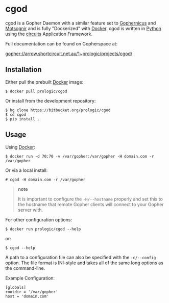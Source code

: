 cgod
====

cgod is a Gopher Daemon with a similar feature set to [Gophernicus](gopher://gophernicus.org/) and [Motsognir](gopher://gopher.viste-family.net/1/projects/motsognir/) and is fully "Dockerized" with [Docker](https://docker.com/). cgod is written in [Python](http://python.org/) using the [circuits](http://circuitsframework.com/) Application Framework.

Full documentation can be found on Gopherspace at:

<gopher://arrow.shortcircuit.net.au/1~prologic/projects/cgod/>

Installation
------------

Either pull the prebuilt [Docker](https://docker.com/) image:

    $ docker pull prologic/cgod

Or install from the development repository:

    $ hg clone https://bitbucket.org/prologic/cgod
    $ cd cgod
    $ pip install .

Usage
-----

Using [Docker](https://docker.com/):

    $ docker run -d 70:70 -v /var/gopher:/var/gopher -H domain.com -r /var/gopher

Or via a local install:

    # cgod -H domain.com -r /var/gopher

> **note**
>
> It is important to configure the `-H/--hostname` properly and set this to  
> the hostname that remote Gopher clients will connect to your Gopher server with.
>
For other configuration options:

    $ docker run prologic/cgod --help

or:

    $ cgod --help

A path to a configuration file can also be specified with the `-c/--config` option. The file format is INI-style and takes all of the same long options as the command-line.

Example Configuration:

    [globals]
    rootdir = '/var/gopher'
    host = 'domain.com'
